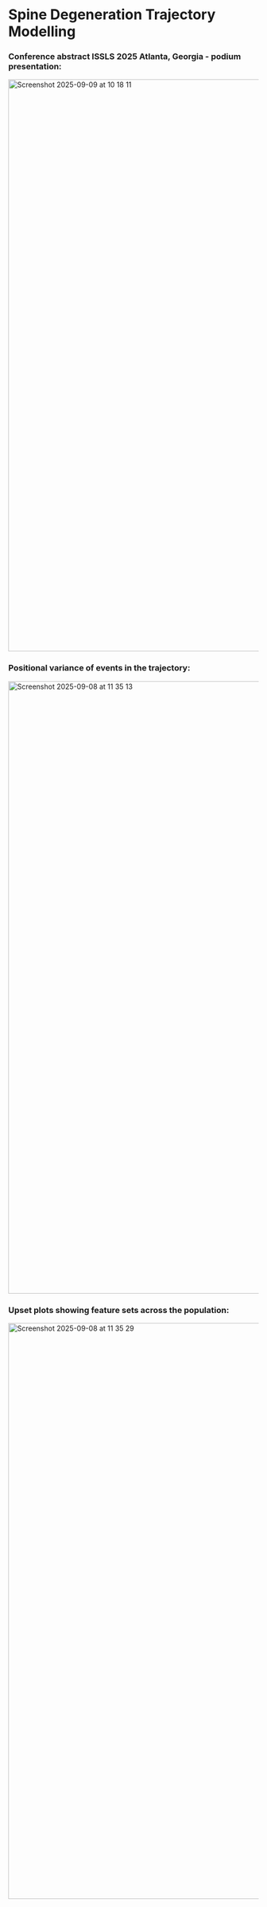# Spine Degeneration Trajectory Modelling

### Conference abstract ISSLS 2025 Atlanta, Georgia - podium presentation:

<img width="1953" height="1148" alt="Screenshot 2025-09-09 at 10 18 11" src="https://github.com/user-attachments/assets/bf5185b9-978e-4b41-ac6c-2770606e37c3" />

### Positional variance of events in the trajectory:
<img width="1462" height="1229" alt="Screenshot 2025-09-08 at 11 35 13" src="https://github.com/user-attachments/assets/b1c18c35-7f73-433e-b245-9976c40cde60" />

### Upset plots showing feature sets across the population:
<img width="2749" height="1156" alt="Screenshot 2025-09-08 at 11 35 29" src="https://github.com/user-attachments/assets/8075bf1a-2c7a-42af-9afa-5d3bc7bee35d" />

